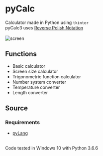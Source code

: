 # pyCalc
Calculator made in Python using `tkinter`  
pyCalc3 uses [Reverse Polish Notation](https://en.wikipedia.org/wiki/Reverse_Polish_notation)<br><br>
![screen](https://github.com/Programista3/pyCalc/blob/master/images/pyCalc3.png?raw=true)
## Functions
- Basic calculator
- Screen size calculator
- Trigonometric function calculator
- Number system converter
- Temperature converter
- Length converter
## Source
### Requirements
- [pyLang](https://github.com/Programista3/pyLang)

<br>Code tested in Windows 10 with Python 3.6.6
